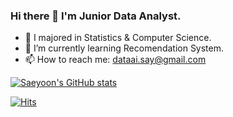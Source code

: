 ### Hi there 👋 I'm Junior Data Analyst.

- 🔭 I majored in Statistics & Computer Science.
- 🌱 I’m currently learning Recomendation System.
- 📫 How to reach me: dataai.say@gmail.com  

[![Saeyoon's GitHub stats](https://github-readme-stats.vercel.app/api?username=data-say&show_icons=true&theme=dark)](https://github.com/data-say/github-readme-stats)

<!--
**LeeSaeyoon/LeeSaeyoon** is a ✨ _special_ ✨ repository because its `README.md` (this file) appears on your GitHub profile.

Here are some ideas to get you started:

- 🔭 I’m currently working on ...
- 🌱 I’m currently learning ...
- 👯 I’m looking to collaborate on ...
- 🤔 I’m looking for help with ...
- 💬 Ask me about ...
- 📫 How to reach me: ...
- 😄 Pronouns: ...
- ⚡ Fun fact: ...
-->

[![Hits](https://hits.seeyoufarm.com/api/count/incr/badge.svg?url=https%3A%2F%2Fgithub.com%2Fdata-say&count_bg=%2379C83D&title_bg=%23555555&icon=&icon_color=%23E7E7E7&title=hits&edge_flat=false)](https://hits.seeyoufarm.com)
